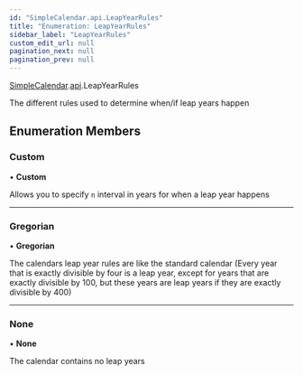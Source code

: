 ```yaml
---
id: "SimpleCalendar.api.LeapYearRules"
title: "Enumeration: LeapYearRules"
sidebar_label: "LeapYearRules"
custom_edit_url: null
pagination_next: null
pagination_prev: null
---
```


[SimpleCalendar](../namespaces/SimpleCalendar.md).[api](../namespaces/SimpleCalendar.api.md).LeapYearRules

The different rules used to determine when/if leap years happen

## Enumeration Members

### Custom

• **Custom**

Allows you to specify `n` interval in years for when a leap year happens

___

### Gregorian

• **Gregorian**

The calendars leap year rules are like the standard calendar (Every year that is exactly divisible by four is a leap year, except for years that are exactly divisible by 100, but these years are leap years if they are exactly divisible by 400)

___

### None

• **None**

The calendar contains no leap years
